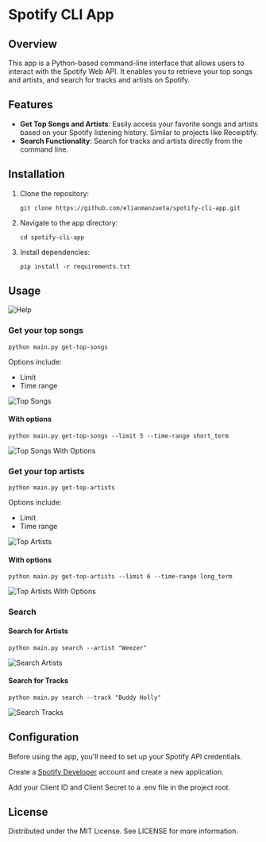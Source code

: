 # Spotify CLI App

## Overview
This app is a Python-based command-line interface that allows users to interact with the Spotify Web API. It enables you to retrieve your top songs and artists, and search for tracks and artists on Spotify.

## Features
- **Get Top Songs and Artists**: Easily access your favorite songs and artists based on your Spotify listening history. Similar to projects like Receiptify.
- **Search Functionality**: Search for tracks and artists directly from the command line.

## Installation
1. Clone the repository:

   ```git clone https://github.com/elianmanzueta/spotify-cli-app.git```

2. Navigate to the app directory:
    
    `cd spotify-cli-app`

3. Install dependencies:

    `pip install -r requirements.txt`

## Usage

![Help](images/Help%20page.png)

### Get your top songs

`python main.py get-top-songs`

Options include:
- Limit 
- Time range

![Top Songs](images/Top%20Songs.png)

#### With options

`python main.py get-top-songs --limit 5 --time-range short_term`

![Top Songs With Options](images/Top%20Songs%20with%20Options.png)

### Get your top artists

`python main.py get-top-artists`

Options include:
- Limit
- Time range

![Top Artists](images/Top%20Artists.png)

#### With options

`python main.py get-top-artists --limit 6 --time-range long_term`

![Top Artists With Options](images/Top%20Artists%20with%20Options.png)

### Search 

#### Search for Artists

`python main.py search --artist "Weezer"`

![Search Artists](images/Search%20-%20Tracks.png)

#### Search for Tracks

`python main.py search --track "Buddy Holly"`

![Search Tracks](images/Search%20-%20Tracks.png)

## Configuration

Before using the app, you'll need to set up your Spotify API credentials.

Create a [Spotify Developer](https://developer.spotify.com) account and create a new application.

Add your Client ID and Client Secret to a .env file in the project root.

## License

Distributed under the MIT License. See LICENSE for more information.